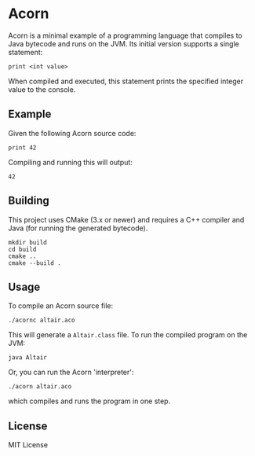 # Acorn

Acorn is a minimal example of a programming language that compiles to Java bytecode and runs on the JVM. Its initial version supports a single statement:

```
print <int value>
```

When compiled and executed, this statement prints the specified integer value to the console.


## Example
Given the following Acorn source code:

```
print 42
```

Compiling and running this will output:

```
42
```

## Building
This project uses CMake (3.x or newer) and requires a C++ compiler and Java (for running the generated bytecode).

```
mkdir build
cd build
cmake ..
cmake --build .
```

## Usage

To compile an Acorn source file:

```
./acornc altair.aco
```

This will generate a `Altair.class` file. To run the compiled program on the JVM:

```
java Altair
```

Or, you can run the Acorn 'interpreter': 

```
./acorn altair.aco
```
which compiles and runs the program in one step.




## License
MIT License

